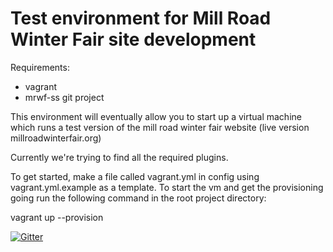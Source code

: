 Test environment for Mill Road Winter Fair site development
===========================================================

Requirements:

- vagrant
- mrwf-ss git project

This environment will eventually allow you to start up a virtual machine which runs a test version of the mill road winter fair website (live version millroadwinterfair.org)

Currently we're trying to find all the required plugins.

To get started, make a file called vagrant.yml in config using vagrant.yml.example as a template. To start the vm and get the provisioning going run the following command in the root project directory:

vagrant up --provision


[![Gitter](https://badges.gitter.im/mill-road-winter-fair/community.svg)](https://gitter.im/mill-road-winter-fair/community?utm_source=badge&utm_medium=badge&utm_campaign=pr-badge)
